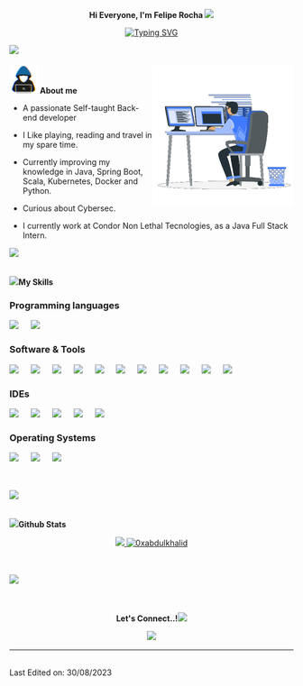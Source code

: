 <p align="center"><b>Hi Everyone, I'm Felipe Rocha </b><img src="https://media.giphy.com/media/hvRJCLFzcasrR4ia7z/giphy.gif" width="30"></p>

<p align="center"><a href="https://git.io/typing-svg"><img src="https://readme-typing-svg.demolab.com?font=Fira+Code&pause=1000&width=435&lines=Fullstack+Java+Developer+at+Condor Non Lethal Technologies;I+love+to+learn+new+technologies;Brazilian%2C+28+years+old;My+favorite+language+is+java" alt="Typing SVG" /></a></p>

<img src="https://user-images.githubusercontent.com/73097560/115834477-dbab4500-a447-11eb-908a-139a6edaec5c.gif"><br><br>
<a> <img align="right" src="https://github.com/0xAbdulKhalid/0xAbdulKhalid/raw/main/assets/mdImages/Right_Side.gif" width = 250px></a>
<a><img src = "https://github.com/0xAbdulKhalid/0xAbdulKhalid/raw/main/assets/mdImages/about_me.gif" width = 50px></a> **About me**


- A passionate Self-taught Back-end developer

- I Like playing, reading and travel in my spare time.

- Currently improving my knowledge in Java, Spring Boot, Scala, Kubernetes, Docker and Python.

- Curious about Cybersec.

- I currently work at Condor Non Lethal Tecnologies, as a Java Full Stack Intern.
 
<img src="https://user-images.githubusercontent.com/73097560/115834477-dbab4500-a447-11eb-908a-139a6edaec5c.gif"><br><br>

<a><img src="https://media2.giphy.com/media/QssGEmpkyEOhBCb7e1/giphy.gif?cid=ecf05e47a0n3gi1bfqntqmob8g9aid1oyj2wr3ds3mg700bl&rid=giphy.gif" width ="50"></a>**My Skills**

### Programming languages
<a><img src = "https://img.shields.io/badge/java-%23ED8B00.svg?style=Plastic&logo=java&logoColor=white"></a>
&emsp;
<a><img src = "https://img.shields.io/badge/kotlin-%237F52FF.svg?style=Plastic&logo=kotlin&logoColor=white"></a>
   
### Software & Tools
<a><img src = "https://img.shields.io/badge/spring-%236DB33F.svg?style=Plastic&logo=spring&logoColor=white"></a>
&emsp;
<a><img src = "https://img.shields.io/badge/Gradle-02303A.svg?style=Plastic&logo=Gradle&logoColor=white"></a>
&emsp;
<a><img src = "https://img.shields.io/badge/git-%23F05033.svg?style=Plastic&logo=git&logoColor=white"></a>
&emsp;
<a><img src = "https://img.shields.io/badge/github-%23121011.svg?style=Plastic&logo=github&logoColor=white"></a>
&emsp;
<a><img src = "https://img.shields.io/badge/docker-%230db7ed.svg?style=Plastic&logo=docker&logoColor=white"></a>
&emsp;
<a><img src = "https://img.shields.io/badge/Rabbitmq-FF6600?style=Plastic&logo=rabbitmq&logoColor=white"></a>
&emsp;
<a><img src = "https://img.shields.io/badge/JWT-black?style=Plastic&logo=JSON%20web%20tokens"></a>
&emsp;
<a><img src = "https://img.shields.io/badge/Postman-FF6C37?style=Plastic&logo=postman&logoColor=white"></a>
&emsp;
<a><img src = "https://img.shields.io/badge/Insomnia-black?style=Plastic&logo=insomnia&logoColor=5849BE"></a>
&emsp;
<a><img src = "https://img.shields.io/badge/Flutter-%2302569B.svg?style=Plastic&logo=Flutter&logoColor=white"></a>
&emsp;
<a><img src = "https://img.shields.io/badge/mysql-%2300f.svg?style=Plastic&logo=mysql&logoColor=white"></a>
&emsp;

### IDEs
<a><img src = "https://img.shields.io/badge/IntelliJIDEA-000000.svg?style=Plastic&logo=intellij-idea&logoColor=white"></a>
&emsp;
<a><img src = "https://img.shields.io/badge/Eclipse-FE7A16.svg?style=Plastic&logo=Eclipse&logoColor=white"></a>
&emsp;
<a><img src = "https://img.shields.io/badge/Visual%20Studio%20Code-0078d7.svg?style=Plastic&logo=visual-studio-code&logoColor=white"></a>
&emsp;
<a><img src = "https://img.shields.io/badge/Android%20Studio-3DDC84.svg?style=Plastic&logo=android-studio&logoColor=white"></a>
&emsp;
<a><img src = "https://img.shields.io/badge/Notepad++-90E59A.svg?style=Plastic&logo=notepad%2b%2b&logoColor=black"></a>

### Operating Systems 
<a><img src = "https://img.shields.io/badge/Linux-FCC624?style=Plastic&logo=linux&logoColor=black"></a>
&emsp;
<a><img src = "https://img.shields.io/badge/Linux%20Mint-87CF3E?style=Plastic&logo=Linux%20Mint&logoColor=white"></a>
&emsp;
<a><img src = "https://img.shields.io/badge/Windows-0078D6?style=Plastic&logo=windows&logoColor=white"></a>
  
<br><br>
<img src="https://user-images.githubusercontent.com/73097560/115834477-dbab4500-a447-11eb-908a-139a6edaec5c.gif"><br><br>  
  
<img src="https://media.giphy.com/media/iY8CRBdQXODJSCERIr/giphy.gif" width="40">**Github Stats**   

<p align="center">
<a href="https://github.com/FRSantos-Dev">
<img src="https://github-readme-stats.vercel.app/api?username=FRSantos-Dev&include_all_commits=true&count_private=true&show_icons=true&line_height=20&title_color=7A7ADB&icon_color=2234AE&text_color=D3D3D3&bg_color=0,000000,130F40" width="400"/>
<img src="https://github-readme-stats.vercel.app/api/top-langs?username=FRSantos-Dev&show_icons=true&locale=en&layout=compact&line_height=20&title_color=7A7ADB&icon_color=2234AE&text_color=D3D3D3&bg_color=0,000000,130F40" width="407"  alt="0xabdulkhalid"/>
</a>
</p>

<br><br>
<img src="https://user-images.githubusercontent.com/73097560/115834477-dbab4500-a447-11eb-908a-139a6edaec5c.gif"><br><br>
<br>

<p align="center"><b> Let's Connect..!</b><img src="https://gifs.eco.br/wp-content/uploads/2022/07/gifs-de-aperto-de-mao-14.gif" width ="80"></p>

<p align="center">
<a href="https://www.linkedin.com/in/felipe-rocha-dos-santos-developer-java/"><img src = "https://img.shields.io/badge/linkedin-%230077B5.svg?style=Plastic&logo=linkedin&logoColor=white"></picture></a>

---

<br>
Last Edited on: 30/08/2023
